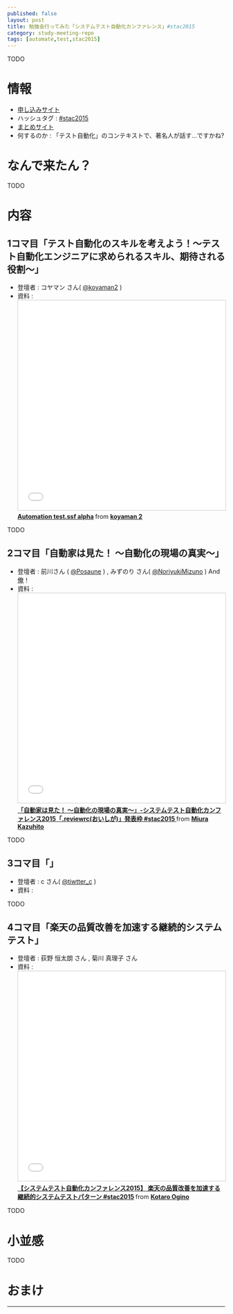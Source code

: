 ```yaml
---
published: false
layout: post
title: 勉強会行ってみた「システムテスト自動化カンファレンス」#stac2015
category: study-meeting-repo
tags: [automate,test,stac2015]
---
```


TODO

# 情報

+ [申し込みサイト](https://4deb81d081862e256eb240be7c.doorkeeper.jp/events/34145)
+ ハッシュタグ : [#stac2015](https://twitter.com/search?q=%23stac2015)
+ [まとめサイト](http://togetter.com/li/912197)
+ 何するのか : 「テスト自動化」のコンテキストで、著名人が話す…ですかね?

# なんで来たん？

TODO

# 内容

## 1コマ目「テスト自動化のスキルを考えよう！～テスト自動化エンジニアに求められるスキル、期待される役割～」

+ 登壇者 : コヤマン さん( [@koyaman2](https://twitter.com/koyaman2) )
+ 資料 : <iframe src="//www.slideshare.net/slideshow/embed_code/key/jm60w52NliqRi" width="595" height="485" frameborder="0" marginwidth="0" marginheight="0" scrolling="no" style="border:1px solid #CCC; border-width:1px; margin-bottom:5px; max-width: 100%;" allowfullscreen> </iframe> <div style="margin-bottom:5px"> <strong> <a href="//www.slideshare.net/ryujikoyama/automation-testssf-alpha" title="Automation test.ssf alpha" target="_blank">Automation test.ssf alpha</a> </strong> from <strong><a href="//www.slideshare.net/ryujikoyama" target="_blank">koyaman 2</a></strong> </div>

TODO

## 2コマ目「自動家は見た！ 〜自動化の現場の真実〜」

+ 登壇者 : 前川さん ( [@Posaune](https://twitter.com/Posaune) ) , みずのり さん( [@NoriyukiMizuno](https://twitter.com/NoriyukiMizuno) )
And [俺](https://twitter.com/kazuhito_m)！
+ 資料 : <iframe src="//www.slideshare.net/slideshow/embed_code/key/h1RvecwSvV7Iya" width="595" height="485" frameborder="0" marginwidth="0" marginheight="0" scrolling="no" style="border:1px solid #CCC; border-width:1px; margin-bottom:5px; max-width: 100%;" allowfullscreen> </iframe> <div style="margin-bottom:5px"> <strong> <a href="//www.slideshare.net/miurakazuhito/2015reviewrc-stac2015" title="「自動家は見た！ 〜自動化の現場の真実〜」-システムテスト自動化カンファレンス2015「.reviewrc(おいしが)」発表枠 #stac2015 " target="_blank">「自動家は見た！ 〜自動化の現場の真実〜」-システムテスト自動化カンファレンス2015「.reviewrc(おいしが)」発表枠 #stac2015 </a> </strong> from <strong><a href="//www.slideshare.net/miurakazuhito" target="_blank">Miura Kazuhito</a></strong> </div>

TODO

## 3コマ目「」

+ 登壇者 : c さん( [@tiwtter_c](https://twitter.com/tiwtter_c) )
+ 資料 :

TODO

## 4コマ目「楽天の品質改善を加速する継続的システムテスト」

+ 登壇者 :  荻野 恒太朗 さん , 菊川 真理子 さん
+ 資料 : <iframe src="//www.slideshare.net/slideshow/embed_code/key/4Cek8UwF0R6IVE" width="595" height="485" frameborder="0" marginwidth="0" marginheight="0" scrolling="no" style="border:1px solid #CCC; border-width:1px; margin-bottom:5px; max-width: 100%;" allowfullscreen> </iframe> <div style="margin-bottom:5px"> <strong> <a href="//www.slideshare.net/kotaroogino/2015-stac2015" title="【システムテスト自動化カンファレンス2015】 楽天の品質改善を加速する継続的システムテストパターン #stac2015" target="_blank">【システムテスト自動化カンファレンス2015】 楽天の品質改善を加速する継続的システムテストパターン #stac2015</a> </strong> from <strong><a href="//www.slideshare.net/kotaroogino" target="_blank">Kotaro Ogino</a></strong> </div>

TODO


# 小並感

TODO

# おまけ


---
